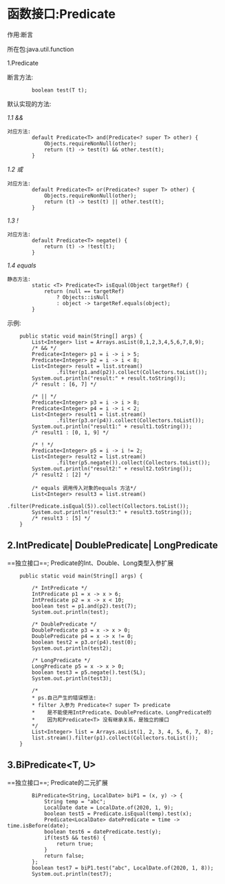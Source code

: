 函数接口:Predicate
===

作用:断言

所在包:java.util.function    

1.Predicate<T>    

断言方法:

            boolean test(T t);    

默认实现的方法:

*1.1 &&*

    对应方法:    
            default Predicate<T> and(Predicate<? super T> other) {
                Objects.requireNonNull(other);
                return (t) -> test(t) && other.test(t);
            }    

*1.2 或*

    对应方法:
            default Predicate<T> or(Predicate<? super T> other) {
                Objects.requireNonNull(other);
                return (t) -> test(t) || other.test(t);
            }    
            
*1.3 !*

    对应方法:
            default Predicate<T> negate() {
                return (t) -> !test(t);
            }    
            
*1.4 equals*

    静态方法:
            static <T> Predicate<T> isEqual(Object targetRef) {
                return (null == targetRef)
                    ? Objects::isNull
                    : object -> targetRef.equals(object);
            }

示例:

        public static void main(String[] args) {
            List<Integer> list = Arrays.asList(0,1,2,3,4,5,6,7,8,9);
            /* && */
            Predicate<Integer> p1 = i -> i > 5;
            Predicate<Integer> p2 = i -> i < 8;
            List<Integer> result = list.stream()
                    .filter(p1.and(p2)).collect(Collectors.toList());
            System.out.println("result:" + result.toString());
            /* result : [6, 7] */
            
            /* || */
            Predicate<Integer> p3 = i -> i > 8;
            Predicate<Integer> p4 = i -> i < 2;
            List<Integer> result1 = list.stream()
                    .filter(p3.or(p4)).collect(Collectors.toList());
            System.out.println("result1:" + result1.toString());
            /* result1 : [0, 1, 9] */
            
            /* ! */
            Predicate<Integer> p5 = i -> i != 2;
            List<Integer> result2 = list.stream()
                    .filter(p5.negate()).collect(Collectors.toList());
            System.out.println("result2:" + result2.toString());
            /* result2 : [2] */
            
            /* equals 调用传入对象的equals 方法*/
            List<Integer> result3 = list.stream()
                    .filter(Predicate.isEqual(5)).collect(Collectors.toList());
            System.out.println("result3:" + result3.toString());
            /* result3 : [5] */
        }

2.IntPredicate| DoublePredicate| LongPredicate
---

 ==独立接口==; Predicate<T>的Int、Double、Long类型入参扩展

        public static void main(String[] args) {
            
            /* IntPredicate */
            IntPredicate p1 = x -> x > 6;
            IntPredicate p2 = x -> x < 10;
            boolean test = p1.and(p2).test(7);
            System.out.println(test);
            
            /* DoublePredicate */
            DoublePredicate p3 = x -> x > 0;
            DoublePredicate p4 = x -> x != 0;
            boolean test2 = p3.or(p4).test(0);
            System.out.println(test2);
            
            /* LongPredicate */
            LongPredicate p5 = x -> x > 0;
            boolean test3 = p5.negate().test(5L);
            System.out.println(test3);
            
            /* 
            * ps.自己产生的错误想法:
            * filter 入参为 Predicate<? super T> predicate
            *    是不能使用IntPredicate、DoublePredicate、LongPredicate的
            *    因为和Predicate<T> 没有继承关系，是独立的接口
            */
            List<Integer> list = Arrays.asList(1, 2, 3, 4, 5, 6, 7, 8);
            list.stream().filter(p1).collect(Collectors.toList());
        }
        
3.BiPredicate<T, U>    
---

==独立接口==; Predicate<T>的二元扩展    

            BiPredicate<String, LocalDate> biP1 = (x, y) -> {
                String temp = "abc";
                LocalDate date = LocalDate.of(2020, 1, 9);
                boolean test5 = Predicate.isEqual(temp).test(x);
                Predicate<LocalDate> datePredicate = time -> time.isBefore(date);
                boolean test6 = datePredicate.test(y);
                if(test5 && test6) {
                    return true;
                }
                return false;
            };
            boolean test7 = biP1.test("abc", LocalDate.of(2020, 1, 8));
            System.out.println(test7);